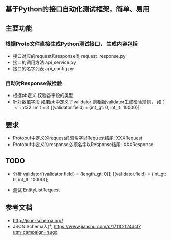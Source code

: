 ## 基于Python的接口自动化测试框架，简单、易用

## 主要功能

### 根据Proto文件直接生成Python测试接口， 生成内容包括 
* 接口对应的request和response类 request_response.py
* 接口的调用方法 api_service.py
* 接口的名字列表 api_config.py

### 自动对Response做检验
* 根据pb定义 校验各字段的类型
* 针对数值字段 如果pb中定义了validator 则根据validator生成检验规则， 如：
  - int32 limit = 3 [(validator.field) = {int_gt: 0, int_lt: 10000}];

## 要求
- Protobuf中定义的request必须名字以Request结尾: XXXRequest
- Protobuf中定义的response必须名字以Response结尾: XXXResponse

## TODO
-  分析 validator[(validator.field) = {length_gt: 0}];
   [(validator.field) = {int_gt: 0, int_lt: 10000}];
   
- 测试 EntityListRequest

## 参考文档
- http://json-schema.org/
- JSON Schema入门 https://www.jianshu.com/p/1711f2f24dcf?utm_campaign=hugo

